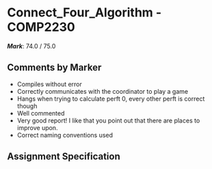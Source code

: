 # Connect_Four_Algorithm - COMP2230
_**Mark**_: 74.0 / 75.0

## Comments by Marker 
- Compiles without error
- Correctly communicates with the coordinator to play a game
- Hangs when trying to calculate perft 0, every other perft is correct though
- Well commented
- Very good report! I like that you point out that there are places to improve upon.
- Correct naming conventions used

## Assignment Specification
